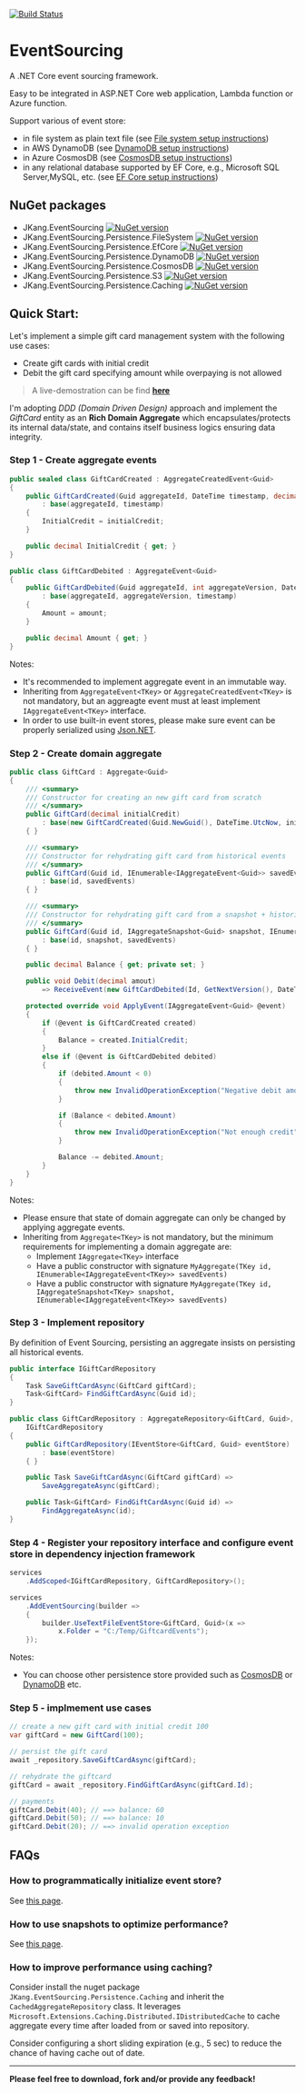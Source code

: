 [![Build Status](https://dev.azure.com/jacques-kang/EventSourcing/_apis/build/status/jacqueskang-eventsourcing-ci?branchName=develop)](https://dev.azure.com/jacques-kang/EventSourcing/_build/latest?definitionId=11&branchName=develop)
# EventSourcing

A .NET Core event sourcing framework.

Easy to be integrated in ASP.NET Core web application, Lambda function or Azure function.

Support various of event store:
 - in file system as plain text file (see [File system setup instructions](doc/FileSystemSetup.md))
 - in AWS DynamoDB (see [DynamoDB setup instructions](doc/DynamoDBSetup.md))
 - in Azure CosmosDB (see [CosmosDB setup instructions](doc/CosmosDBSetup.md))
 - in any relational database supported by EF Core, e.g., Microsoft SQL Server,MySQL, etc. (see [EF Core setup instructions](doc/EfCoreSetup.md))

## NuGet packages
 - JKang.EventSourcing [![NuGet version](https://badge.fury.io/nu/JKang.EventSourcing.svg)](https://badge.fury.io/nu/JKang.EventSourcing)
 - JKang.EventSourcing.Persistence.FileSystem [![NuGet version](https://badge.fury.io/nu/JKang.EventSourcing.Persistence.FileSystem.svg)](https://badge.fury.io/nu/JKang.EventSourcing.Persistence.FileSystem)
 - JKang.EventSourcing.Persistence.EfCore [![NuGet version](https://badge.fury.io/nu/JKang.EventSourcing.Persistence.EfCore.svg)](https://badge.fury.io/nu/JKang.EventSourcing.Persistence.EfCore)
 - JKang.EventSourcing.Persistence.DynamoDB [![NuGet version](https://badge.fury.io/nu/JKang.EventSourcing.Persistence.DynamoDB.svg)](https://badge.fury.io/nu/JKang.EventSourcing.Persistence.DynamoDB)
 - JKang.EventSourcing.Persistence.CosmosDB [![NuGet version](https://badge.fury.io/nu/JKang.EventSourcing.Persistence.CosmosDB.svg)](https://badge.fury.io/nu/JKang.EventSourcing.Persistence.CosmosDB)
 - JKang.EventSourcing.Persistence.S3 [![NuGet version](https://badge.fury.io/nu/JKang.EventSourcing.Persistence.S3.svg)](https://badge.fury.io/nu/JKang.EventSourcing.Persistence.S3)
 - JKang.EventSourcing.Persistence.Caching [![NuGet version](https://badge.fury.io/nu/JKang.EventSourcing.Persistence.Caching.svg)](https://badge.fury.io/nu/JKang.EventSourcing.Persistence.Caching)

## Quick Start:

Let's implement a simple gift card management system with the following use cases:
 * Create gift cards with initial credit
 * Debit the gift card specifying amount while overpaying is not allowed

>
> A live-demostration can be find [__here__](https://jkang-event-sourcing.azurewebsites.net/)
>

I'm adopting *DDD (Domain Driven Design)* approach and implement the *GiftCard* entity as an **Rich Domain Aggregate** which encapsulates/protects its internal data/state, and contains itself business logics ensuring data integrity.

### Step 1 - Create aggregate events

```csharp
public sealed class GiftCardCreated : AggregateCreatedEvent<Guid>
{
    public GiftCardCreated(Guid aggregateId, DateTime timestamp, decimal initialCredit)
        : base(aggregateId, timestamp)
    {
        InitialCredit = initialCredit;
    }

    public decimal InitialCredit { get; }
}
```

```csharp
public class GiftCardDebited : AggregateEvent<Guid>
{
    public GiftCardDebited(Guid aggregateId, int aggregateVersion, DateTime timestamp, decimal amount)
        : base(aggregateId, aggregateVersion, timestamp)
    {
        Amount = amount;
    }

    public decimal Amount { get; }
}
```

Notes: 
 - It's recommended to implement aggregate event in an immutable way.
 - Inheriting from `AggregateEvent<TKey>` or `AggregateCreatedEvent<TKey>` is not mandatory, but an aggreagte event must at least implement  `IAggregateEvent<TKey>` interface.
 - In order to use built-in event stores, please make sure event can be properly serialized using [Json.NET](https://www.newtonsoft.com/json).

### Step 2 - Create domain aggregate

```csharp
public class GiftCard : Aggregate<Guid>
{
    /// <summary>
    /// Constructor for creating an new gift card from scratch
    /// </summary>
    public GiftCard(decimal initialCredit)
        : base(new GiftCardCreated(Guid.NewGuid(), DateTime.UtcNow, initialCredit))
    { }

    /// <summary>
    /// Constructor for rehydrating gift card from historical events
    /// </summary>
    public GiftCard(Guid id, IEnumerable<IAggregateEvent<Guid>> savedEvents)
        : base(id, savedEvents)
    { }

    /// <summary>
    /// Constructor for rehydrating gift card from a snapshot + historical events after the snapshot
    /// </summary>
    public GiftCard(Guid id, IAggregateSnapshot<Guid> snapshot, IEnumerable<IAggregateEvent<Guid>> savedEvents)
        : base(id, snapshot, savedEvents)
    { }

    public decimal Balance { get; private set; }

    public void Debit(decimal amout)
        => ReceiveEvent(new GiftCardDebited(Id, GetNextVersion(), DateTime.UtcNow, amout));

    protected override void ApplyEvent(IAggregateEvent<Guid> @event)
    {
        if (@event is GiftCardCreated created)
        {
            Balance = created.InitialCredit;
        }
        else if (@event is GiftCardDebited debited)
        {
            if (debited.Amount < 0)
            {
                throw new InvalidOperationException("Negative debit amout is not allowed.");
            }

            if (Balance < debited.Amount)
            {
                throw new InvalidOperationException("Not enough credit");
            }

            Balance -= debited.Amount;
        }
    }
}
```

Notes:
 - Please ensure that state of domain aggregate can only be changed by applying aggregate events. 
 - Inheriting from `Aggregate<TKey>` is not mandatory, but the minimum requirements for implementing a domain aggregate are:
   - Implement `IAggregate<TKey>` interface
   - Have a public constructor with signature `MyAggregate(TKey id, IEnumerable<IAggregateEvent<TKey>> savedEvents)`
   - Have a public constructor with signature `MyAggregate(TKey id, IAggregateSnapshot<TKey> snapshot, IEnumerable<IAggregateEvent<TKey>> savedEvents)`


### Step 3 - Implement repository

By definition of Event Sourcing, persisting an aggregate insists on persisting all historical events.

```csharp
public interface IGiftCardRepository
{
    Task SaveGiftCardAsync(GiftCard giftCard);
    Task<GiftCard> FindGiftCardAsync(Guid id);
}
```
    
```csharp
public class GiftCardRepository : AggregateRepository<GiftCard, Guid>, 
    IGiftCardRepository
{
    public GiftCardRepository(IEventStore<GiftCard, Guid> eventStore)
        : base(eventStore)
    { }

    public Task SaveGiftCardAsync(GiftCard giftCard) =>
        SaveAggregateAsync(giftCard);

    public Task<GiftCard> FindGiftCardAsync(Guid id) =>
        FindAggregateAsync(id);
}
```

### Step 4 - Register your repository interface and configure event store in dependency injection framework

```csharp
services
    .AddScoped<IGiftCardRepository, GiftCardRepository>();

services
    .AddEventSourcing(builder =>
    {
        builder.UseTextFileEventStore<GiftCard, Guid>(x =>
            x.Folder = "C:/Temp/GiftcardEvents");
    });
```

Notes:
 - You can choose other persistence store provided such as [CosmosDB](doc/CosmosDBSetup.md) or [DynamoDB](doc/DynamoDBSetup) etc.

### Step 5 - implmement use cases

```csharp
// create a new gift card with initial credit 100
var giftCard = new GiftCard(100);

// persist the gift card
await _repository.SaveGiftCardAsync(giftCard);

// rehydrate the giftcard
giftCard = await _repository.FindGiftCardAsync(giftCard.Id);

// payments
giftCard.Debit(40); // ==> balance: 60
giftCard.Debit(50); // ==> balance: 10
giftCard.Debit(20); // ==> invalid operation exception
```

## FAQs

### How to programmatically initialize event store?

See [this page](doc/StoreInitialization.md).

### How to use snapshots to optimize performance?

See [this page](doc/Snapshots.md).

### How to improve performance using caching?

Consider install the nuget package `JKang.EventSourcing.Persistence.Caching` and inherit the `CachedAggregateRepository` class.
It leverages `Microsoft.Extensions.Caching.Distributed.IDistributedCache` to cache aggregate every time after loaded from or saved into repository.

Consider configuring a short sliding expiration (e.g., 5 sec) to reduce the chance of having cache out of date.

---
__Please feel free to download, fork and/or provide any feedback!__
